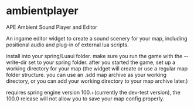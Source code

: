 # ambientplayer
APE Ambient Sound Player and Editor

An ingame editor widget to create a sound scenery for your map, including positional audio and plug-in of external lua scripts.

install into your spring/Luaui folder. make sure you run the game with the --write-dir set to your spring folder.
after you started the game, set up a working directory for your map (the widget will create or use a regular map folder structure. you can use an .sdd map archive as your working directory, or you can add your working directory to your map archive later.)

requires spring engine version 100.+(currently the dev-test version), the 100.0 release will not allow you to save your map config properly.
